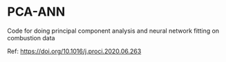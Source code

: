 # PCA-ANN
Code for doing principal component analysis and neural network fitting on combustion data

Ref: https://doi.org/10.1016/j.proci.2020.06.263
